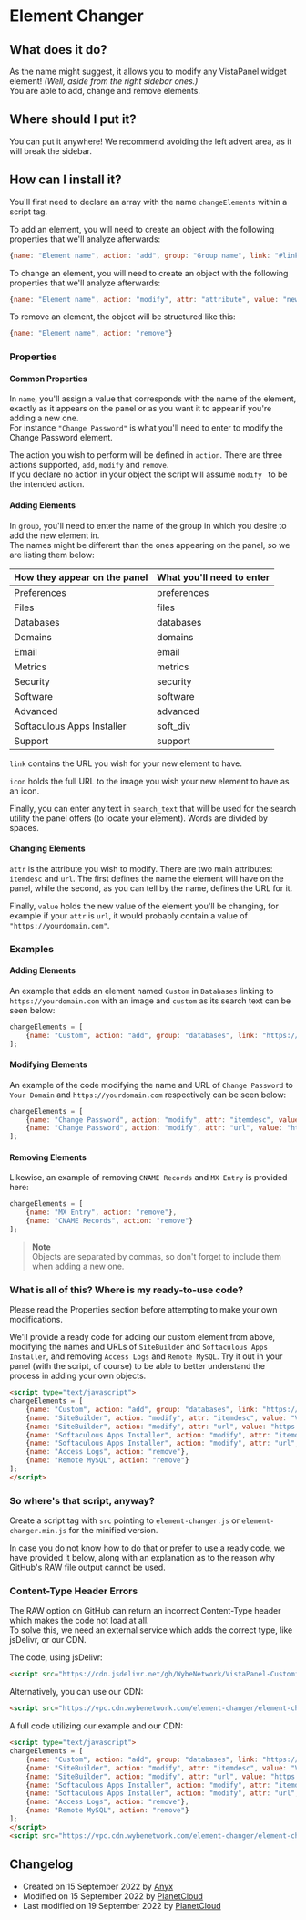 # Element Changer  

## What does it do?  
As the name might suggest, it allows you to modify any VistaPanel widget element! _(Well, aside from the right sidebar ones.)_  
You are able to add, change and remove elements.

## Where should I put it?  
You can put it anywhere! We recommend avoiding the left advert area, as it will break the sidebar.

## How can I install it?   
You'll first need to declare an array with the name ``changeElements`` within a script tag.  

To add an element, you will need to create an object with the following properties that we'll analyze afterwards:
```js
{name: "Element name", action: "add", group: "Group name", link: "#link", icon: "URL to icon", search_text: "words for the search bar divided with spaces"}
```
To change an element, you will need to create an object with the following properties that we'll analyze afterwards:
```js
{name: "Element name", action: "modify", attr: "attribute", value: "new value"}
```
To remove an element, the object will be structured like this:
```js
{name: "Element name", action: "remove"}
```

### Properties

#### Common Properties
In ``name``, you'll assign a value that corresponds with the name of the element, exactly as it appears on the panel or as you want it to appear if you're adding a new one.  
For instance ``"Change Password"`` is what you'll need to enter to modify the Change Password element.

The action you wish to perform will be defined in ``action``. There are three actions supported, ``add``, ``modify`` and ``remove``.  
If you declare no action in your object the script will assume ``modify `` to be the intended action.

#### Adding Elements
In ``group``, you'll need to enter the name of the group in which you desire to add the new element in.  
The names might be different than the ones appearing on the panel, so we are listing them below:

|How they appear on the panel| What you'll need to enter |
|----------------------------|----------------------------|
| Preferences                | preferences                |
| Files                      | files                      |
| Databases                  | databases                  |
| Domains                    | domains                    |
| Email                      | email                      |
| Metrics                    | metrics                    |
| Security                   | security                   |
| Software                   | software                   |
| Advanced                   | advanced                   |
| Softaculous Apps Installer | soft_div                   |
| Support                    | support                    |

``link`` contains the URL you wish for your new element to have. 

``icon`` holds the full URL to the image you wish your new element to have as an icon. 

Finally, you can enter any text in ``search_text`` that will be used for the search utility the panel offers (to locate your element). Words are divided by spaces.

#### Changing Elements
``attr`` is the attribute you wish to modify. There are two main attributes:
``itemdesc`` and ``url``. 
The first defines the name the element will have on the panel, while the second, as you can tell by the name, defines the URL for it.

Finally, ``value`` holds the new value of the element you'll be changing, for example if your ``attr`` is ``url``, it would probably contain a value of ``"https://yourdomain.com"``.

### Examples
#### Adding Elements
An example that adds an element named ``Custom`` in ``Databases`` linking to ``https://yourdomain.com`` with an image and ``custom`` as its search text can be seen below:
```js
changeElements = [
    {name: "Custom", action: "add", group: "databases", link: "https://yourdomain.com", icon: "https://play-lh.googleusercontent.com/yPtnkXQAn6yEahOurxuYZL576FDXWn3CqewVcEWJsXlega_nSiavBvmaXwfTGktGlQ", search_text: "custom"}
];
```
#### Modifying Elements
An example of the code modifying the name and URL of ``Change Password`` to ``Your Domain`` and ``https://yourdomain.com`` respectively can be seen below:
```js
changeElements = [
    {name: "Change Password", action: "modify", attr: "itemdesc", value: "Your Domain"},
    {name: "Change Password", action: "modify", attr: "url", value: "https://yourdomain.com"}
];
```
#### Removing Elements
Likewise, an example of removing ``CNAME Records`` and ``MX Entry`` is provided here:
```js
changeElements = [
    {name: "MX Entry", action: "remove"},
    {name: "CNAME Records", action: "remove"}
];
```
> **Note**  
> Objects are separated by commas, so don't forget to include them when adding a new one.

### What is all of this? Where is my ready-to-use code?
Please read the Properties section before attempting to make your own modifications.

We'll provide a ready code for adding our custom element from above, modifying the names and URLs of ``SiteBuilder`` and ``Softaculous Apps Installer``, and removing ``Access Logs`` and ``Remote MySQL``. Try it out in your panel (with the script, of course) to be able to better understand the process in adding your own objects.
```html
<script type="text/javascript">
changeElements = [
    {name: "Custom", action: "add", group: "databases", link: "https://yourdomain.com", icon: "https://play-lh.googleusercontent.com/yPtnkXQAn6yEahOurxuYZL576FDXWn3CqewVcEWJsXlega_nSiavBvmaXwfTGktGlQ", search_text: "custom"},
    {name: "SiteBuilder", action: "modify", attr: "itemdesc", value: "VistaPanel Themes"},
    {name: "SiteBuilder", action: "modify", attr: "url", value: "https://vpt.cdn.wybenetwork.com"},
    {name: "Softaculous Apps Installer", action: "modify", attr: "itemdesc", value: "VistaPanel Customizations"},
    {name: "Softaculous Apps Installer", action: "modify", attr: "url", value: "https://vpc.cdn.wybenetwork.com"},
    {name: "Access Logs", action: "remove"},
    {name: "Remote MySQL", action: "remove"}
];
</script>
```
### So where's that script, anyway?
Create a script tag with `src` pointing to `element-changer.js` or ``element-changer.min.js`` for the minified version.  

In case you do not know how to do that or prefer to use a ready code, we have provided it below, along with an explanation as to the reason why GitHub's RAW file output cannot be used.

###  Content-Type Header Errors
The RAW option on GitHub can return an incorrect Content-Type header which makes the code not load at all.  
To solve this, we need an external service which adds the correct type, like jsDelivr, or our CDN.

The code, using jsDelivr:
```html
<script src="https://cdn.jsdelivr.net/gh/WybeNetwork/VistaPanel-Customizations@2.3.0/element-changer/element-changer.js" type="text/javascript"></script>
```
Alternatively, you can use our CDN:
```html
<script src="https://vpc.cdn.wybenetwork.com/element-changer/element-changer.js" type="text/javascript"></script>
```
A full code utilizing our example and our CDN:
```html
<script type="text/javascript">
changeElements = [
    {name: "Custom", action: "add", group: "databases", link: "https://yourdomain.com", icon: "https://play-lh.googleusercontent.com/yPtnkXQAn6yEahOurxuYZL576FDXWn3CqewVcEWJsXlega_nSiavBvmaXwfTGktGlQ", search_text: "custom"},
    {name: "SiteBuilder", action: "modify", attr: "itemdesc", value: "VistaPanel Themes"},
    {name: "SiteBuilder", action: "modify", attr: "url", value: "https://vpt.cdn.wybenetwork.com"},
    {name: "Softaculous Apps Installer", action: "modify", attr: "itemdesc", value: "VistaPanel Customizations"},
    {name: "Softaculous Apps Installer", action: "modify", attr: "url", value: "https://vpc.cdn.wybenetwork.com"},
    {name: "Access Logs", action: "remove"},
    {name: "Remote MySQL", action: "remove"}
];
</script>
<script src="https://vpc.cdn.wybenetwork.com/element-changer/element-changer.js" type="text/javascript"></script>
```
## Changelog
* Created on 15 September 2022 by [Anyx](https://github.com/4yx)
* Modified on 15 September 2022 by [PlanetCloud](https://github.com/PlanetTheCloud)
* Last modified on 19 September 2022 by [PlanetCloud](https://github.com/PlanetTheCloud)